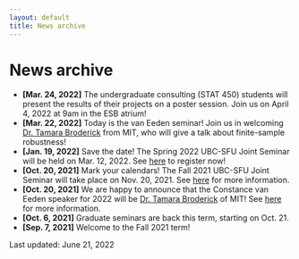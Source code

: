 ```yaml
---
layout: default
title: News archive
---
```


# News archive

- **[Mar. 24, 2022]** The undergraduate consulting (STAT 450) students
will present the results of their projects on a poster session.
Join us on April 4, 2022 at 9am in the ESB atrium!
- **[Mar. 22, 2022]** Today is the van Eeden seminar!
Join us in welcoming [Dr. Tamara Broderick](https://tamarabroderick.com/) from MIT,
who will give a talk about finite-sample robustness!
- **[Jan. 19, 2022]** Save the date! The Spring 2022 UBC-SFU Joint Seminar will be held on Mar. 12, 2022. See [here](./ubc-sfu) to register now!
- **[Oct. 20, 2021]** Mark your calendars! The Fall 2021 UBC-SFU Joint Seminar will take place on Nov. 20, 2021. See [here](./ubc-sfu) for more information.
- **[Oct. 20, 2021]** We are happy to announce that the
	Constance van Eeden speaker for 2022 will be
	[Dr. Tamara Broderick](https://tamarabroderick.com/) of MIT!
	See [here](./van-eeden) for more information.
- **[Oct. 6, 2021]** Graduate seminars are back this term, starting on Oct. 21.
- **[Sep. 7, 2021]** Welcome to the Fall 2021 term!


Last updated: June 21, 2022
